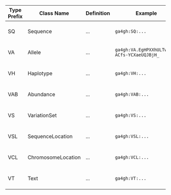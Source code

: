 | Type Prefix | Class Name | Definition | Example | Reference |
|-------------|------------|------------|---------|-----------|
| SQ | Sequence | ... | `ga4gh:SQ:...` | [VRS Computed Identifers](https://vrs.ga4gh.org/en/1.2.0/impl-guide/computed_identifiers.html)|
| VA | Allele | ... | `ga4gh:VA.EgHPXXhULTwoP4-ACfs-YCXaeUQJBjH_` | [VRS Computed Identifers](https://vrs.ga4gh.org/en/1.2.0/impl-guide/computed_identifiers.html) |
| VH | Haplotype | ... | `ga4gh:VH:...` | [VRS Computed Identifers](https://vrs.ga4gh.org/en/1.2.0/impl-guide/computed_identifiers.html) |
| VAB | Abundance | ... | `ga4gh:VAB:...` | [VRS Computed Identifers](https://vrs.ga4gh.org/en/1.2.0/impl-guide/computed_identifiers.html) |
| VS | VariationSet | ... | `ga4gh:VS:...` | [VRS Computed Identifers](https://vrs.ga4gh.org/en/1.2.0/impl-guide/computed_identifiers.html) |
| VSL | SequenceLocation | ... | `ga4gh:VSL:...` | [VRS Computed Identifers](https://vrs.ga4gh.org/en/1.2.0/impl-guide/computed_identifiers.html) |
| VCL | ChromosomeLocation | ... | `ga4gh:VCL:...` | [VRS Computed Identifers](https://vrs.ga4gh.org/en/1.2.0/impl-guide/computed_identifiers.html) |
| VT | Text | ... | `ga4gh:VT:...` | [VRS Computed Identifers](https://vrs.ga4gh.org/en/1.2.0/impl-guide/computed_identifiers.html) |
